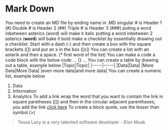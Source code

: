 # Mark Down

You need to create an MD file by ending name in .MD
singular # is Header 1 (#)
Double # is Header 2 (##)
Triple # is Header 3 (###)
puting a word inbetween asterics (*word*) will make it italic
putting a word inbetween 2 asterics (**word**) will bake it bold
make a checklist by essentially drawing out a checklist. Start with a dash (-) and then create a box with the square brackets ([]) and put an x in the box ([x])
You can create a list with an asterik and then a space. (* first word of the list)
You can make a code a code block with the below code
...
{}
...
You can create a table by drawing out a table, example below
|Topic|Topic|
|-----|-----|
|Data|Data|
|More Data|More Data|
|even more data|and more data|
You can create a numeric list, example below
1. Data
2. Information
3. Analytics
To add a link wrap the word that you want to contain the link in square paretheses ([]) and then in the circular adjacent parentheses, you add the link [click here](www.tessalacy.com) 
To create a block quote, use the lesser than symbol (>)
>Tessa Lacy is a very talented software developer - Elon Musk 

